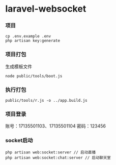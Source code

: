 # laravel-websocket

### 项目
~~~
cp .env.example .env
php artisan key:generate
~~~

### 项目打包

生成模板文件

~~~
node public/tools/boot.js
~~~

### 执行打包

~~~
public/tools/r.js -o ../app.build.js
~~~

### 项目登录

账号：17135501103、17135501104
密码：123456

### socket启动

~~~
php artisan web:socket:server // 启动直播
php artisan web:socket:chat:server // 启动聊天室
~~~